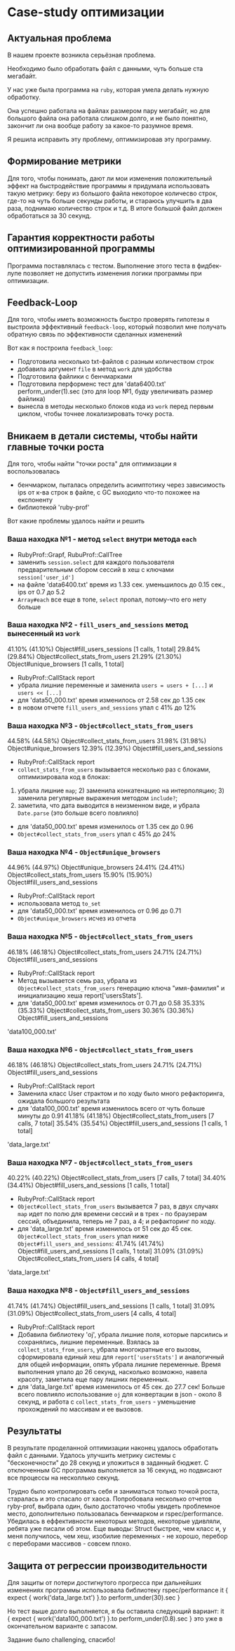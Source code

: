 # Case-study оптимизации

## Актуальная проблема
В нашем проекте возникла серьёзная проблема.

Необходимо было обработать файл с данными, чуть больше ста мегабайт.

У нас уже была программа на `ruby`, которая умела делать нужную обработку.

Она успешно работала на файлах размером пару мегабайт, но для большого файла она работала слишком долго, и не было понятно, закончит ли она вообще работу за какое-то разумное время.

Я решила исправить эту проблему, оптимизировав эту программу.

## Формирование метрики
Для того, чтобы понимать, дают ли мои изменения положительный эффект на быстродействие программы я придумала использовать такую метрику: беру из большого файла некоторое количесво строк, где-то на чуть больше секунды работы, и стараюсь улучшить в два раза, поднимаю количество строк и т.д. В итоге большой файл должен обработаться за 30 секунд.

## Гарантия корректности работы оптимизированной программы
Программа поставлялась с тестом. Выполнение этого теста в фидбек-лупе позволяет не допустить изменения логики программы при оптимизации.

## Feedback-Loop
Для того, чтобы иметь возможность быстро проверять гипотезы я выстроила эффективный `feedback-loop`, который позволил мне получать обратную связь по эффективности сделанных изменений

Вот как я построила `feedback_loop`:
- Подготовила несколько txt-файлов с разным количеством строк
- добавила аргумент `file` в метод `work` для удобства
- Подготовила файлики с бенчмарками
- Подготовила перформенс тест для 'data6400.txt' perform_under(1).sec (это для loop №1, буду увеличивать размер файлика)
- вынесла в методы несколько блоков кода из `work` перед первым циклом, чтобы точнее локализировать точку роста.

## Вникаем в детали системы, чтобы найти главные точки роста
Для того, чтобы найти "точки роста" для оптимизации я воспользовалась
- бенчмарком, пыталась определить асимптотику через зависимость ips от к-ва строк в файле, с GC выходило что-то похожее на експоненту
- библиотекой 'ruby-prof'

Вот какие проблемы удалось найти и решить

### Ваша находка №1 - метод `select` внутри метода `each`
- RubyProf::Grapf, RubuProf::CallTree
- заменить `session.select` для каждого пользователя предварительным сбором сессий в хеш с ключами `session['user_id']`
- на файле 'data6400.txt' время из 1.33 сек. уменьшилось до 0.15 сек., ips от 0.7 до 5.2
- `Array#each` все еще в топе, `select` пропал, потому-что его нету больше

### Ваша находка №2 - `fill_users_and_sessions` метод вынесенный из `work`
41.10% (41.10%) Object#fill_users_sessions [1 calls, 1 total]
29.84% (29.84%) Object#collect_stats_from_users
21.29% (21.30%) Object#unique_browsers [1 calls, 1 total]
- RubyProf::CallStack report
- убрала лишние переменные и заменила `users = users + [...]` и `users << [...]`
- для 'data50_000.txt' время изменилось от 2.58 сек до 1.35 сек
- в новом отчете `fill_users_and_sessions` упал c 41% до 12%

### Ваша находка №3 - `Object#collect_stats_from_users`
44.58% (44.58%) Object#collect_stats_from_users
31.98% (31.98%) Object#unique_browsers
12.39% (12.39%) Object#fill_users_and_sessions
- RubyProf::CallStack report
- `collect_stats_from_users` вызывается несколько раз с блоками, оптимизировала  код в блоках:
1) убрала лишние `map`; 2) заменила конкатенацию на интерполяцию; 3) заменила регулярные выражения методом `include?`;
4) заметила, что дата выводится в неизменном виде, и убрала `Date.parse` (это больше всего повлияло)
- для 'data50_000.txt' время изменилось от 1.35 сек до 0.96
- `Object#collect_stats_from_users` упал с 45% до 24%

### Ваша находка №4 - `Object#unique_browsers`
44.96% (44.97%) Object#unique_browsers
24.41% (24.41%) Object#collect_stats_from_users
15.90% (15.90%) Object#fill_users_and_sessions
- RubyProf::CallStack report
- использовала метод `to_set`
- для 'data50_000.txt' время изменилось от 0.96 до 0.71
- `Object#unique_browsers` исчез из отчета

### Ваша находка №5 - `Object#collect_stats_from_users`
46.18% (46.18%) Object#collect_stats_from_users
24.71% (24.71%) Object#fill_users_and_sessions
- RubyProf::CallStack report
- Метод вызывается семь раз, убрала из `Object#collect_stats_from_users` генерацию ключа "имя-фамилия" и инициализацию хеша report['usersStats'].
- для 'data50_000.txt' время изменилось от 0.71 до 0.58
35.33% (35.33%) Object#collect_stats_from_users
30.36% (30.36%) Object#fill_users_and_sessions

'data100_000.txt'
### Ваша находка №6 - `Object#collect_stats_from_users`
46.18% (46.18%) Object#collect_stats_from_users
24.71% (24.71%) Object#fill_users_and_sessions
- RubyProf::CallStack report
- Заменила класс User страктом и по ходу было много рефакторинга, ожидала большого результата
- для 'data100_000.txt' время изменилось всего от чуть больше минуты до 0.91
41.18% (41.18%) Object#collect_stats_from_users  [7 calls, 7 total]
35.54% (35.54%) Object#fill_users_and_sessions [1 calls, 1 total]

'data_large.txt'
### Ваша находка №7 - `Object#collect_stats_from_users`
40.22% (40.22%) Object#collect_stats_from_users [7 calls, 7 total]
34.40% (34.41%) Object#fill_users_and_sessions [1 calls, 1 total]
- RubyProf::CallStack report
- `Object#collect_stats_from_users` вызывается 7 раз, в двух случаях `map` идет по полю для времени сессий
и в трех - по браузерам сессий, объединила, теперь не 7 раз, а 4; и рефакторинг по ходу.
- для 'data_large.txt' время изменилось oт 51 сек до 45 сек. `Object#collect_stats_from_users` упал ниже `Object#fill_users_and_sessions`:
41.74% (41.74%) Object#fill_users_and_sessions [1 calls, 1 total]
31.09% (31.09%) Object#collect_stats_from_users [4 calls, 4 total]

'data_large.txt'
### Ваша находка №8 - `Object#fill_users_and_sessions`
41.74% (41.74%) Object#fill_users_and_sessions [1 calls, 1 total]
31.09% (31.09%) Object#collect_stats_from_users [4 calls, 4 total]
- RubyProf::CallStack report
- Добавила библиотеку 'oj', убрала лишние поля, которые парсились и сохранялись, лишние переменные. Взялась за `collect_stats_from_users`, убрала многократные его вызовы, сформировала единый хеш для `report['usersStats']` и аналогичный для общей информации, опять убрала лишние переменные. Время выполнения упало до 26 секунд, насколько возможно, навела красоту, заметила еще пару лишних переменных.
- для 'data_large.txt' время изменилось oт 45 сек. до 27.7 сек! Больше всего повлияло использование `oj` для конвертации в json - около 8 секунд, и работа с `collect_stats_from_users` - уменьшение прохождений по массивам и ее вызовов.

## Результаты
В результате проделанной оптимизации наконец удалось обработать файл с данными.
Удалось улучшить метрику системы с "бесконечности" до 28 секунд и уложиться в заданный бюджет. С отключенным GC программа выполняется за 16 секунд, но подвисают все процессы на несколлько секунд.

Трудно было контролировать себя и заниматься только точкой роста, старалась и это спасало от хаоса. Попробовала несколько отчетов ryby-prof, выбрала один, было достаточно чтобы увидеть проблемное место, дополнительно пользовалась бенчмарком и rspec/performance. Убедилась в еффективности некоторых методов, некоторые удивляли, ребята уже писали об этом. Еще выводы: Struct быстрее, чем класс и, у меня получилось, чем хеш, изобилие переменных - не хорошо, перебор с переборами массивов - совсем плохо.

## Защита от регрессии производительности
Для защиты от потери достигнутого прогресса при дальнейших изменениях программы использовала библиотеку rspec/performance
  it { expect { work('data_large.txt') }.to perform_under(30).sec }

Но тест выше долго выполняется, я бы оставила следующий вариант:
  it { expect { work('data100_000.txt') }.to perform_under(0.8).sec }
это уже в окончательном варианте с запасом.

Задание было challenging, спасибо!
